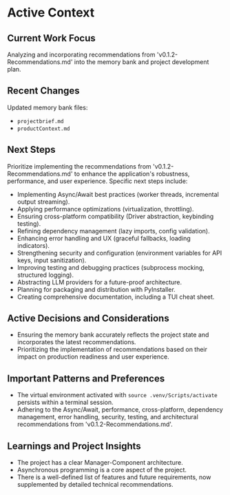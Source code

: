 # Active Context

## Current Work Focus
Analyzing and incorporating recommendations from 'v0.1.2-Recommendations.md' into the memory bank and project development plan.

## Recent Changes
Updated memory bank files:
- `projectbrief.md`
- `productContext.md`

## Next Steps
Prioritize implementing the recommendations from 'v0.1.2-Recommendations.md' to enhance the application's robustness, performance, and user experience. Specific next steps include:
- Implementing Async/Await best practices (worker threads, incremental output streaming).
- Applying performance optimizations (virtualization, throttling).
- Ensuring cross-platform compatibility (Driver abstraction, keybinding testing).
- Refining dependency management (lazy imports, config validation).
- Enhancing error handling and UX (graceful fallbacks, loading indicators).
- Strengthening security and configuration (environment variables for API keys, input sanitization).
- Improving testing and debugging practices (subprocess mocking, structured logging).
- Abstracting LLM providers for a future-proof architecture.
- Planning for packaging and distribution with PyInstaller.
- Creating comprehensive documentation, including a TUI cheat sheet.

## Active Decisions and Considerations
- Ensuring the memory bank accurately reflects the project state and incorporates the latest recommendations.
- Prioritizing the implementation of recommendations based on their impact on production readiness and user experience.

## Important Patterns and Preferences
- The virtual environment activated with `source .venv/Scripts/activate` persists within a terminal session.
- Adhering to the Async/Await, performance, cross-platform, dependency management, error handling, security, testing, and architectural recommendations from 'v0.1.2-Recommendations.md'.

## Learnings and Project Insights
- The project has a clear Manager-Component architecture.
- Asynchronous programming is a core aspect of the project.
- There is a well-defined list of features and future requirements, now supplemented by detailed technical recommendations.
